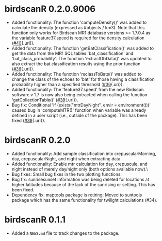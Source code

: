 # birdscanR 0.2.0.9006

-   Added functionality: The function 'computeDensity()' was added to calculate the density (expressed as #objects / km3). Note that this function only works for Birdscan MR1 database versions \>= 1.7.0.4 as the variable feature37.speed is required for the density calculation ([#40](https://github.com/BirdScanCommunity/birdscanR/issues/40){.uri}).
-   Added functionality: The function 'getBatClassification()' was added to get the data from the MR1 SQL tables 'bat_classification' and 'bat_class_probability'. The function 'extractDbData()' was updated to also extract the bat classification results using the prior function ([#36](https://github.com/BirdScanCommunity/birdscanR/issues/36){.uri}).
-   Added functionality: The function 'reclassToBats()' was added to change the class of the echoes to 'bat' for those having a classification probability higher than a specified threshold ([#36](https://github.com/BirdScanCommunity/birdscanR/issues/36){.uri}).
-   Added functionality: The 'feature37.speed' from the new Birdscan software v 1.7 is now also being extracted when calling the function 'getCollectionTable()' ([#39](https://github.com/BirdScanCommunity/birdscanR/issues/39){.uri}).
-   Bug fix: Conditional 'if (exists("mtrDayNight", envir = environment()))' caused bug in 'computeMTR()' function when variable was already defined in a user script (i.e., outside of the package). This has been fixed ([#38](https://github.com/BirdScanCommunity/birdscanR/issues/38){.uri}).

# birdscanR 0.2.0

-   Added functionality: Add sample classification into crepuscularMorning, day, crepuscularNight, and night when extracting data.
-   Added functionality: Enable mtr calculation for day, crepuscule, and night instead of merely day/night only (both options available now).\
-   Bug fixes: Small bug fixes in the two plotting functions.
-   Bug fix: sunrisesunset information was being deleted for locations at higher latitudes because of the lack of the sunrising or setting. This has been fixed.
-   Dependency fix: maptools package is retiring; Moved to suntools package which has the same functionality for twilight calculations (#34).

# birdscanR 0.1.1

-   Added a `NEWS.md` file to track changes to the package.
